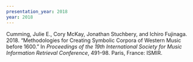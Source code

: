 ```yaml
---
presentation_year: 2018
year: 2018
---
```


Cumming, Julie E., Cory McKay, Jonathan Stuchbery, and Ichiro Fujinaga. 2018. “Methodologies for Creating Symbolic Corpora of Western Music before 1600.” In <i>Proceedings of the 19th International Society for Music Information Retrieval Conference</i>, 491–98. Paris, France: ISMIR.